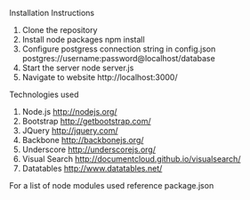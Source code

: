 

Installation Instructions

1. Clone the repository
2. Install node packages
	npm install
3. Configure postgress connection string in config.json
	postgres://username:password@localhost/database
4. Start the server
	node server.js
5. Navigate to website
	http://localhost:3000/

Technologies used
1. Node.js
	http://nodejs.org/
2. Bootstrap
	http://getbootstrap.com/
3. JQuery
	http://jquery.com/
4. Backbone
	http://backbonejs.org/
5. Underscore
	http://underscorejs.org/
6. Visual Search
	http://documentcloud.github.io/visualsearch/
7. Datatables
	http://www.datatables.net/

For a list of node modules used reference package.json

